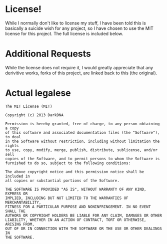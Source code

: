 # License! #

While I normally don't like to license my stuff, I have been told this is basically a suicide wish for any project, so I have chosen to use the MIT license for this project.
The full license is included below.

# Additional Requests #

While the license does not require it, I would greatly appreciate that any derivitive works, forks of this project, are linked back to this (the original).

# Actual legalese #

	The MIT License (MIT)
	
	Copyright (c) 2013 DarkDNA
	
	Permission is hereby granted, free of charge, to any person obtaining a copy
	of this software and associated documentation files (the "Software"), to deal
	in the Software without restriction, including without limitation the rights
	to use, copy, modify, merge, publish, distribute, sublicense, and/or sell
	copies of the Software, and to permit persons to whom the Software is
	furnished to do so, subject to the following conditions:
	
	The above copyright notice and this permission notice shall be included in
	all copies or substantial portions of the Software.
	
	THE SOFTWARE IS PROVIDED "AS IS", WITHOUT WARRANTY OF ANY KIND, EXPRESS OR
	IMPLIED, INCLUDING BUT NOT LIMITED TO THE WARRANTIES OF MERCHANTABILITY,
	FITNESS FOR A PARTICULAR PURPOSE AND NONINFRINGEMENT. IN NO EVENT SHALL THE
	AUTHORS OR COPYRIGHT HOLDERS BE LIABLE FOR ANY CLAIM, DAMAGES OR OTHER
	LIABILITY, WHETHER IN AN ACTION OF CONTRACT, TORT OR OTHERWISE, ARISING FROM,
	OUT OF OR IN CONNECTION WITH THE SOFTWARE OR THE USE OR OTHER DEALINGS IN
	THE SOFTWARE.
